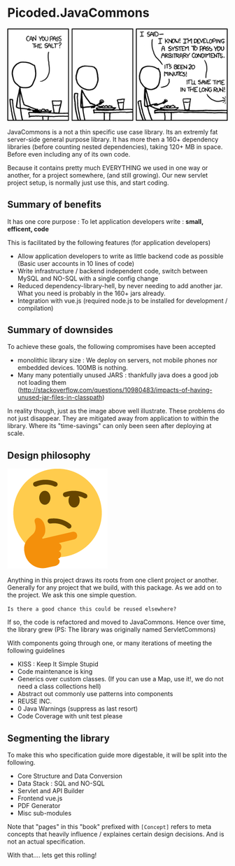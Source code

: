 # Picoded.JavaCommons

![Optimize Everything! - JavaCommons in a nutshell](./images/xkcd_the_general_problem.png)

JavaCommons is a not a thin specific use case library. Its an extremly fat server-side general purpose library. It has more then a 160+ dependency libraries (before counting nested dependencies), taking 120+ MB in space. Before even including any of its own code.

Because it contains pretty much EVERYTHING we used in one way or another, for a project somewhere, (and still growing). Our new servlet project setup, is normally just use this, and start coding.

## Summary of benefits

It has one core purpose : To let application developers write : __small, efficent, code__

This is facilitated by the following features (for application developers)

+ Allow application developers to write as little backend code as possible (Basic user accounts in 10 lines of code)
+ Write infrastructure / backend independent code, switch between MySQL and NO-SQL with a single config change
+ Reduced dependency-library-hell, by never needing to add another jar. What you need is probably in the 160+ jars already.
+ Integration with vue.js (required node.js to be installed for development / compilation)

## Summary of downsides

To achieve these goals, the following compromises have been accepted

- monolithic library size : We deploy on servers, not mobile phones nor embedded devices. 100MB is nothing.
- Many many potentially unused JARS : thankfully java does a good job not loading them (http://stackoverflow.com/questions/10980483/impacts-of-having-unused-jar-files-in-classpath)

In reality though, just as the image above well illustrate. These problems do not just disappear. They are mitigated away from application to within the library. Where its "time-savings" can only been seen after deploying at scale.

## Design philosophy

![Hmmm....](./images/thinking_emoji.png)

Anything in this project draws its roots from one client project or another. Generally for any project that we build, with this package. As we add on to the project. We ask this one simple question.

`Is there a good chance this could be reused elsewhere?`

If so, the code is refactored and moved to JavaCommons. Hence over time, the library grew (PS: The library was originally named ServletCommons)

With components going through one, or many iterations of meeting the following guidelines

+ KISS : Keep It Simple Stupid
+ Code maintenance is king
+ Generics over custom classes. (If you can use a Map, use it!, we do not need a class collections hell)
+ Abstract out commonly use patterns into components
+ REUSE INC.
+ 0 Java Warnings (suppress as last resort)
+ Code Coverage with unit test please

## Segmenting the library

To make this who specification guide more digestable, it will be split into the following.

* Core Structure and Data Conversion
* Data Stack : SQL and NO-SQL
* Servlet and API Builder
* Frontend vue.js
* PDF Generator
* Misc sub-modules

Note that "pages" in this "book" prefixed with `[Concept]` refers to meta concepts that heavily influence / explaines certain design decisions. And is not an actual specification.

With that.... lets get this rolling!
